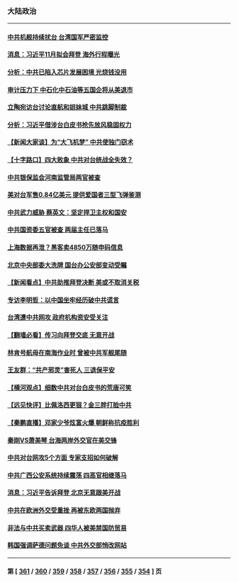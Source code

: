 ### 大陆政治
---
#### [中共机舰持续扰台 台湾国军严密监控](../../pages/ncid277/n13801168.md) 
#### [消息：习近平11月拟会拜登 海外行程曝光](../../pages/ncid277/n13801224.md) 
#### [分析：中共已陷入芯片发展困境 光烧钱没用](../../pages/ncid277/n13800612.md) 
#### [审计压力下 中石化中石油等五国企将从美退市](../../pages/ncid277/n13801151.md) 
#### [立陶宛访台讨论直航和姐妹城 中共跳脚制裁](../../pages/ncid277/n13801195.md) 
#### [分析：习近平借涉台白皮书抢先放风稳固权力](../../pages/ncid277/n13801110.md) 
#### [【新闻大家谈】为“大飞机梦” 中共使独门窃术](../../pages/ncid277/n13801121.md) 
#### [【十字路口】四大败象 中共对台统战全失效？](../../pages/ncid277/n13800353.md) 
#### [中共银保监会河南监管局两官被查](../../pages/ncid277/n13801009.md) 
#### [美对台军售0.84亿美元 提供爱国者三型飞弹鉴测](../../pages/ncid277/n13800983.md) 
#### [中共武力威胁 蔡英文：坚定捍卫主权和国安](../../pages/ncid277/n13801048.md) 
#### [中共国资委五官被查 两届主任已落马](../../pages/ncid277/n13801041.md) 
#### [上海数据再泄？黑客卖4850万随申码信息](../../pages/ncid277/n13800999.md) 
#### [北京中央部委大洗牌 国台办公安部变动受瞩](../../pages/ncid277/n13800869.md) 
#### [【新闻看点】中共助推拜登决断 美或不取消关税](../../pages/ncid277/n13800604.md) 
#### [专访李明哲：以中国坐牢经历破中共谎言](../../pages/ncid277/n13800735.md) 
#### [台湾遭中共网攻 政府机构资安受关注](../../pages/ncid277/n13800852.md) 
#### [【翻墙必看】传习向拜登交底 无意开战](../../pages/ncid277/n13800816.md) 
#### [林肯号航母在南海作业时 曾被中共军舰尾随](../../pages/ncid277/n13800709.md) 
#### [王友群：“共产邪灵”害死人 三退保平安](../../pages/ncid277/n13800621.md) 
#### [【横河观点】细数中共对台白皮书的荒唐可笑](../../pages/ncid277/n13800617.md) 
#### [【远见快评】比佩洛西更狠？金三胖打脸中共](../../pages/ncid277/n13800619.md) 
#### [【秦鹏直播】邓家少爷炫富火爆 朝鲜称抗疫胜利](../../pages/ncid277/n13800609.md) 
#### [秦刚VS萧美琴 台海两岸外交官在美交锋](../../pages/ncid277/n13800556.md) 
#### [中共对台网攻5个方面 专家支招如何破解](../../pages/ncid277/n13800427.md) 
#### [中共广西公安系统持续震荡 四高官相继落马](../../pages/ncid277/n13800454.md) 
#### [消息：习近平告诉拜登 北京无意跟美开战](../../pages/ncid277/n13800541.md) 
#### [中共在欧洲外交受重挫 再被东欧两国抛弃](../../pages/ncid277/n13800499.md) 
#### [非法与中共买卖武器 四华人被美禁国防贸易](../../pages/ncid277/n13800431.md) 
#### [韩国强调萨德问题免谈 中共外交部悄改网站](../../pages/ncid277/n13800430.md) 

---
#### 第 [ [361](./361.md) / [360](./360.md) / [359](./359.md) / [358](./358.md) / [357](./357.md) / [356](./356.md) / [355](./355.md) / [354](./354.md) ] 页
